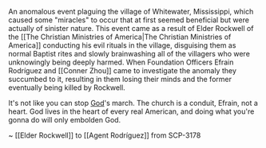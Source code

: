 An anomalous event plaguing the village of Whitewater, Mississippi, which caused some "miracles" to occur that at first seemed beneficial but were actually of sinister nature. This event came as a result of Elder Rockwell of the [[The Christian Ministries of America|The Christian Ministries of America]] conducting his evil rituals in the village, disguising them as normal Baptist rites and slowly brainwashing all of the villagers who were unknowingly being deeply harmed. When Foundation Officers Efrain Rodríguez and [[Conner Zhou]] came to investigate the anomaly they succumbed to it, resulting in them losing their minds and the former eventually being killed by Rockwell.

It's not like you can stop [God](https://villains.fandom.com/wiki/Scarlet_King "Scarlet King")'s march. The church is a conduit, Efrain, not a heart. God lives in the heart of every real American, and doing what you're gonna do will only embolden God.

~ [[Elder Rockwell]] to [[Agent Rodríguez]] from SCP-3178